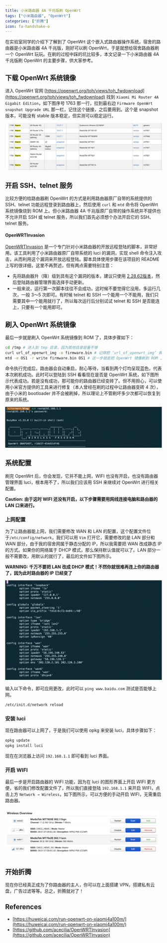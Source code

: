 ```yaml
---
title: 小米路由器 4A 千兆版刷 OpenWrt
tags: ["小米路由器", "OpenWrt"]
categories: ["折腾"]
icon: fa-handshake-o
---
```


在实验室同学的介绍下了解到了 OpenWrt 这个嵌入式路由器操作系统，宿舍的路由器是小米路由器 4A 千兆版，刚好可以刷 OpenWrt，于是就想给宿舍路由器刷一个 OpenWrt 玩玩。在刷的过程中踩的坑比较多，本文记录一下小米路由器 4A 千兆版刷 OpenWrt 的主要步骤，供大家参考。

## 下载 OpenWrt 系统镜像

进入 OpenWrt 官网 [https://openwrt.org/toh/views/toh_fwdownload](https://openwrt.org/toh/views/toh_fwdownload) 找到 `Xiaomi Mi Router 4A Gigabit Edition`，如下图序号 1763 那一行，拉到最右边 `Firmware OpenWrt snapshot Upgrade URL` 那一栏，记住这个链接，之后要用到。这个是 snapshot 版本，可能没有 stable 版本稳定，但实测可以稳定运行。

![](/static/images/2020-05-08-openwrt/pic0.png)

## 开启 SSH、telnet 服务

比较方便的给路由器刷 OpenWrt 的方式是利用路由器原厂自带的系统提供的 SSH、telnet 功能远程登录到路由器上，然后使用 `curl` 和 `mtd` 命令将 OpenWrt 系统镜像烧到 ROM 上。但小米路由器 4A 千兆版原厂自带的操作系统并不提供也不允许开启 SSH 或 telnet 服务，所以我们首先必须想个办法开启它的 SSH、telnet 服务。

#### OpenWRTInvasion

[OpenWRTInvasion](https://github.com/acecilia/OpenWRTInvasion) 是一个专门针对小米路由器的开放远程登陆的脚本，非常好用。该工具利用了小米路由器原厂自带系统的 luci 的漏洞，实现 shell 命令注入攻击，从而利用这个漏洞来开放远程登陆。脚本具体使用步骤在该项目的 README 上写的很详细，这里不再赘述，但有两点需要特别注意：

- 先将路由器升（降）级到具有这个漏洞的版本，建议只使用 [2.28.62版本](https://github.com/acecilia/OpenWRTInvasion/raw/master/firmwares/stock/miwifi_r4a_firmware_72d65_2.28.62.bin)，然后登陆路由器管理界面选择手动更新。
- 一般来说，运行第一次脚本往往不会成功，这时候不要觉得它没用，多运行几次，一般 3～5 次即可。有时候 telnet 和 SSH 一个能用一个不能用，我们只需要其中一个能用就行了，所以每次运行后分别试试 telnet 和 SSH 是否能连上，只要有一个能用即可。

## 刷入 OpenWrt 系统镜像

最后一步就是刷入 OpenWrt 系统镜像到 ROM 了，具体步骤如下：

```bash
cd /tmp # 进入到 tmp 目录，因为其他目录容量不够
curl url_of_openwrt_img -o firmware.bin # 记得把 ‘url_of_openwrt_img’ 换成之前提到的 OpenWrt 系统镜像链接
mtd -e OS1 -r write firmware.bin OS1 # 这一步就是把 OpenWrt 镜像刷到 ROM 上
```

命令执行完成后，路由器会自动重启，耐心等待，当看到两个灯均呈现蓝色，代表本次刷机成功。此时可以登陆到 SSH 看看现在是否是 OpenWrt 系统，如下图所示代表成功。若是没有成功，那可能你的路由器已经变砖了。但不用担心，可以使用小米官方提供的工具来进行修复（本人曾经在刷的过程中让路由器变砖 4 次），由于小米的 bootloader 并不会被刷掉，所以理论上不管刷坏多少次都可以恢复到原来的系统。

![](/static/images/2020-05-08-openwrt/pic1.png)

## 系统配置

刷完 OpenWrt 后，你会发现，它并不能上网，WIFI 也没有开启，也没有路由器管理界面 luci，根本用不了，所以我们应该用 SSH 来继续对 OpenWrt 进行相关配置。

**Caution: 由于这时 WIFI 还没有开启，以下步骤需要用网线连接电脑和路由器的 LAN 口来进行。**

### 上网配置

为了让路由器能上网，我们需要修改 WAN 和 LAN 的配置，这个配置文件位于`/etc/config/network`，我们可以用 `Vim` 打开它，需要修改的是 LAN 部分和 WAN 部分，由于我的宿舍网属于静态分配的 IP，所以我需要把 WAN 改成静态 IP 的方式。如果你的网络属于 DHCP 模式，那么保持默认值就可以了。LAN 部分一般不需要改，用默认的就行了，最后的文件如下图所示。

**WARNING: 千万不要把 LAN 改成 DHCP 模式！不然你就很难再连上你的路由器了，因为此时路由器的 IP 已经变了**

![](/static/images/2020-05-08-openwrt/pic2.png)

输入以下命令，即可应用更改，此时可以 `ping www.baidu.com` 测试是否能够上网。

```bash
/etc/init.d/network reload
```

### 安装 luci

现在路由器可以上网了，于是我们可以使用 opkg 来安装 luci，具体步骤如下：

```bash
opkg update
opkg install luci
```

现在在浏览器上访问 `192.168.1.1` 即可看到 luci 界面。

### 开启 WIFI

最后一步是开启路由器的 WIFI 功能，因为在 luci 的图形界面上开启 WIFI 更方便，省的我们修改配置文件了，所以我们直接登陆  `192.168.1.1` 来开启 WIFI，点击上方 `Network → Wireless`，如下图所示，可以方便的手动开启 WIFI，无需重启路由器。

![](/static/images/2020-05-08-openwrt/pic3.png)

## 开始折腾

现在你已经真正成为了你路由器的主人，你可以在上面搭建 VPN，搭建私有云盘，广告过滤等等。总之，折腾就对了！

## References

- [https://huweicai.com/run-openwrt-on-xiaomi4a100m/](https://huweicai.com/run-openwrt-on-xiaomi4a100m/)
- [https://github.com/acecilia/OpenWRTInvasion](https://github.com/acecilia/OpenWRTInvasion)
